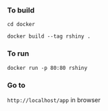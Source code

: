 ### To build
```cd docker```

```docker build --tag rshiny .```

### To run
```docker run -p 80:80 rshiny```

### Go to
```http://localhost/app``` in browser
